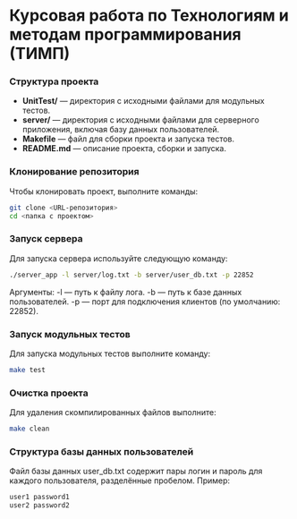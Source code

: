 # Курсовая работа по Технологиям и методам программирования (ТИМП)

### Структура проекта
- **UnitTest/** — директория с исходными файлами для модульных тестов.
- **server/** — директория с исходными файлами для серверного приложения, включая базу данных пользователей.
- **Makefile** — файл для сборки проекта и запуска тестов.
- **README.md** — описание проекта, сборки и запуска.

### Клонирование репозитория
Чтобы клонировать проект, выполните команды:

```bash
git clone <URL-репозитория>
cd <папка с проектом>
```

### Запуск сервера
Для запуска сервера используйте следующую команду:
```bash
./server_app -l server/log.txt -b server/user_db.txt -p 22852
```

Аргументы:
-l — путь к файлу лога.
-b — путь к базе данных пользователей.
-p — порт для подключения клиентов (по умолчанию: 22852).

### Запуск модульных тестов
Для запуска модульных тестов выполните команду:
```bash
make test
```
### Очистка проекта
Для удаления скомпилированных файлов выполните:
```bash
make clean
```
### Структура базы данных пользователей
Файл базы данных user_db.txt содержит пары логин и пароль для каждого пользователя, разделённые пробелом. 
Пример:
```bash
user1 password1
user2 password2
```
